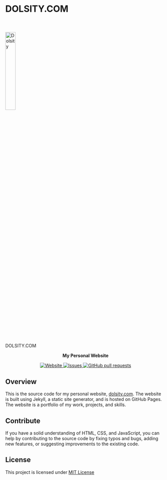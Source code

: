 # DOLSITY.COM<h1 align="center">
  <br>
    <a href="https://dolsity.com"><img width="25%" src="https://avatars.githubusercontent.com/u/84829249" alt="Dolsity"></a>
  <br>
    DOLSITY.COM
  <br>
</h1>

<section align="center">
    <strong>
        <p>My Personal Website</p></strong>
    <a href="https://dolsity.com/">
        <img alt="Website" src="https://img.shields.io/website?down_message=Offline&label=dolsity.com&up_color=bright-green&up_message=Online&url=https%3A%2F%2Fdolsity.com">
    </a>
    <a href="https://github.com/dolsity/Discord-Economy-Bot/issues">
        <img alt="Issues" src="https://img.shields.io/github/issues/dolsity/Fora?color=0088ff" />
    </a>
    <a href="https://github.com/dolsity/Discord-Economy-Bot/pulls">
        <img alt="GitHub pull requests" src="https://img.shields.io/github/issues-pr/dolsity/Fora?color=0088ff" />
    </a>
</section>

## Overview
This is the source code for my personal website, [dolsity.com](https://dolsity.com). The website is built using Jekyll, a static site generator, and is hosted on GitHub Pages. The website is a portfolio of my work, projects, and skills.

## Contribute
If you have a solid understanding of HTML, CSS, and JavaScript, you can help by contributing to the source code by fixing typos and bugs, adding new features, or suggesting improvements to the existing code.

## License
This project is licensed under [MIT License](./LICENSE.txt)
